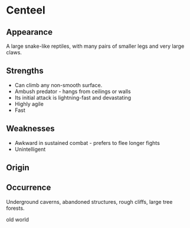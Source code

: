 # Centeel

## Appearance
A large snake-like reptiles, with many pairs of smaller legs and very large claws. 

## Strengths
* Can climb any non-smooth surface.
* Ambush predator - hangs from ceilings or walls
* Its initial attack is lightning-fast and devastating
* Highly agile
* Fast

## Weaknesses
* Awkward in sustained combat - prefers to flee longer fights
* Unintelligent

## Origin


## Occurrence
Underground caverns, abandoned structures, rough cliffs, large tree forests. 

old world